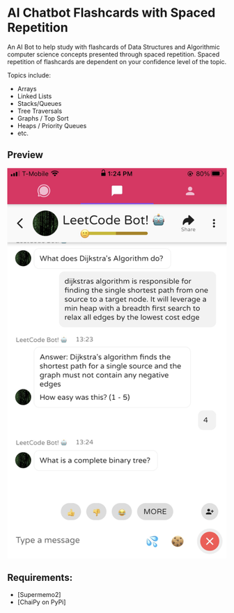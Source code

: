 # AI Chatbot Flashcards with Spaced Repetition

An AI Bot to help study with flashcards of Data Structures and Algorithmic computer science concepts presented through spaced repetition. Spaced repetition of flashcards are dependent on your confidence level of the topic.

Topics include:

- Arrays
- Linked Lists
- Stacks/Queues
- Tree Traversals
- Graphs / Top Sort
- Heaps / Priority Queues
- etc.

## Preview

![Sample Screenshot](/img/LeetCodeBot.jpg?raw=true "Leetcode Bot")

<!-- ![Sample Screenshot](https://github.com/steveahnahn/Flashcards-Bot/tree/master/img/LeetCodeBot.jpg?raw=true) -->

## Requirements:

- [Supermemo2]
- [ChaiPy on PyPi]
